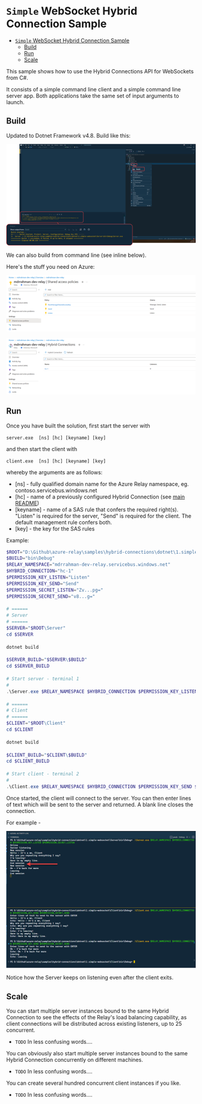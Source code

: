 # `Simple` WebSocket Hybrid Connection Sample 

<!-- TOC depthfrom:2 -->

- [`Simple` WebSocket Hybrid Connection Sample](#simple-websocket-hybrid-connection-sample)
  - [Build](#build)
  - [Run](#run)
  - [Scale](#scale)

<!-- /TOC -->


This sample shows how to use the Hybrid Connections API for WebSockets from C#.

It consists of a simple command line client and a simple command line server app. Both applications take the same set of input arguments to launch.
## Build
Updated to Dotnet Framework v4.8. Build like this:

![Build](_images/1-build.png)

We can also build from command line (see inline below).

Here's the stuff you need on Azure:

![Access Policies](_images/2-shared-access-policies.png)

![HC](_images/3.hc.png)

## Run

Once you have built the solution, first start the server with 

```server.exe  [ns] [hc] [keyname] [key]```

and then start the client with 

```client.exe  [ns] [hc] [keyname] [key]```

whereby the arguments are as follows:

* [ns] - fully qualified domain name for the Azure Relay namespace, eg. contoso.servicebus.windows.net
* [hc] - name of a previously configured Hybrid Connection (see [main README](../../README.md))
* [keyname] - name of a SAS rule that confers the required right(s). "Listen" is required for the server, "Send" is required for the client. The default management rule confers both.
* [key] - the key for the SAS rules

Example:

```powershell
$ROOT="D:\Github\azure-relay\samples\hybrid-connections\dotnet\1.simple-websocket"
$BUILD="bin\Debug"
$RELAY_NAMESPACE="mdrrahman-dev-relay.servicebus.windows.net"
$HYBRID_CONNECTION="hc-1"
$PERMISSION_KEY_LISTEN="Listen"
$PERMISSION_KEY_SEND="Send"
$PERMISSION_SECRET_LISTEN="Zv...pg="
$PERMISSION_SECRET_SEND="v8...g="

# ======
# Server
# ======
$SERVER="$ROOT\Server"
cd $SERVER

dotnet build

$SERVER_BUILD="$SERVER\$BUILD"
cd $SERVER_BUILD

# Start server - terminal 1
#
.\Server.exe $RELAY_NAMESPACE $HYBRID_CONNECTION $PERMISSION_KEY_LISTEN $PERMISSION_SECRET_LISTEN

# ======
# Client
# ======
$CLIENT="$ROOT\Client"
cd $CLIENT

dotnet build

$CLIENT_BUILD="$CLIENT\$BUILD"
cd $CLIENT_BUILD

# Start client - terminal 2
#
.\Client.exe $RELAY_NAMESPACE $HYBRID_CONNECTION $PERMISSION_KEY_SEND $PERMISSION_SECRET_SEND
```

Once started, the client will connect to the server. You can then enter lines of text which will be sent to the server and returned. A blank line closes the connection.

For example -

![2 waves of comms](_images/4.comms.png)

Notice how the Server keeps on listening even after the client exits.

## Scale

You can start multiple server instances bound to the same Hybrid Connection to see the effects of the Relay's load balancing capability, as client connections will be distributed across existing listeners, up to 25 concurrent.
 * `TODO` In less confusing words....

You can obviously also start multiple server instances bound to the same Hybrid Connection concurrently on different machines. 
 * `TODO` In less confusing words....

You can create several hundred concurrent client instances if you like.
 * `TODO` In less confusing words....


